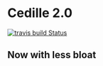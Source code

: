 # Cedille 2.0
[![travis build Status](https://travis-ci.org/ClubCedille/SiteCedille2.0.svg?branch=master)](https://travis-ci.org/ClubCedille/SiteCedille2.0)
## Now with less bloat
